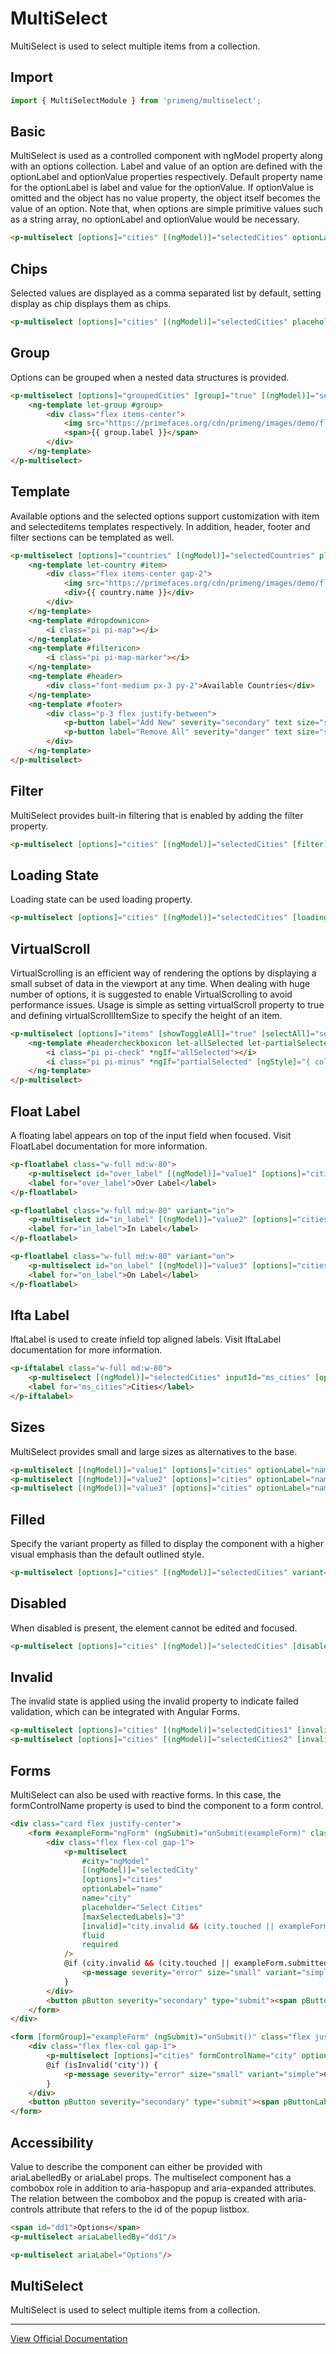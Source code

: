 # MultiSelect

MultiSelect is used to select multiple items from a collection.

## Import

```typescript
import { MultiSelectModule } from 'primeng/multiselect';
```

## Basic

MultiSelect is used as a controlled component with ngModel property along with an options collection. Label and value of an option are defined with the optionLabel and optionValue properties respectively. Default property name for the optionLabel is label and value for the optionValue. If optionValue is omitted and the object has no value property, the object itself becomes the value of an option. Note that, when options are simple primitive values such as a string array, no optionLabel and optionValue would be necessary.

```html
<p-multiselect [options]="cities" [(ngModel)]="selectedCities" optionLabel="name" placeholder="Select Cities" [maxSelectedLabels]="3" class="w-full md:w-80" />
```

## Chips

Selected values are displayed as a comma separated list by default, setting display as chip displays them as chips.

```html
<p-multiselect [options]="cities" [(ngModel)]="selectedCities" placeholder="Select Cities" optionLabel="name" display="chip" class="w-full md:w-80" />
```

## Group

Options can be grouped when a nested data structures is provided.

```html
<p-multiselect [options]="groupedCities" [group]="true" [(ngModel)]="selectedCities" placeholder="Select Cities" scrollHeight="250px" display="chip" class="w-full md:w-80">
    <ng-template let-group #group>
        <div class="flex items-center">
            <img src="https://primefaces.org/cdn/primeng/images/demo/flag/flag_placeholder.png" [class]="'mr-2 flag flag-' + group.value" style="width: 20px" />
            <span>{{ group.label }}</span>
        </div>
    </ng-template>
</p-multiselect>
```

## Template

Available options and the selected options support customization with item and selecteditems templates respectively. In addition, header, footer and filter sections can be templated as well.

```html
<p-multiselect [options]="countries" [(ngModel)]="selectedCountries" placeholder="Select Countries" optionLabel="name" class="w-full md:w-80" display="chip">
    <ng-template let-country #item>
        <div class="flex items-center gap-2">
            <img src="https://primefaces.org/cdn/primeng/images/demo/flag/flag_placeholder.png" [class]="'flag flag-' + country.code.toLowerCase()" style="width: 18px" />
            <div>{{ country.name }}</div>
        </div>
    </ng-template>
    <ng-template #dropdownicon>
        <i class="pi pi-map"></i>
    </ng-template>
    <ng-template #filtericon>
        <i class="pi pi-map-marker"></i>
    </ng-template>
    <ng-template #header>
        <div class="font-medium px-3 py-2">Available Countries</div>
    </ng-template>
    <ng-template #footer>
        <div class="p-3 flex justify-between">
            <p-button label="Add New" severity="secondary" text size="small" icon="pi pi-plus" />
            <p-button label="Remove All" severity="danger" text size="small" icon="pi pi-times" />
        </div>
    </ng-template>
</p-multiselect>
```

## Filter

MultiSelect provides built-in filtering that is enabled by adding the filter property.

```html
<p-multiselect [options]="cities" [(ngModel)]="selectedCities" [filter]="true" optionLabel="name" placeholder="Select Cities" [maxSelectedLabels]="3" class="w-full md:w-80" />
```

## Loading State

Loading state can be used loading property.

```html
<p-multiselect [options]="cities" [(ngModel)]="selectedCities" [loading]="true" optionLabel="name" placeholder="Loading..." class="w-full md:w-80" />
```

## VirtualScroll

VirtualScrolling is an efficient way of rendering the options by displaying a small subset of data in the viewport at any time. When dealing with huge number of options, it is suggested to enable VirtualScrolling to avoid performance issues. Usage is simple as setting virtualScroll property to true and defining virtualScrollItemSize to specify the height of an item.

```html
<p-multiselect [options]="items" [showToggleAll]="true" [selectAll]="selectAll" [(ngModel)]="selectedItems" optionLabel="label" [virtualScroll]="true" [virtualScrollItemSize]="43" placeholder="Select Cities" (onSelectAllChange)="onSelectAllChange($event)" [maxSelectedLabels]="3" class="w-full md:w-80" #ms>
    <ng-template #headercheckboxicon let-allSelected let-partialSelected="partialSelected">
        <i class="pi pi-check" *ngIf="allSelected"></i>
        <i class="pi pi-minus" *ngIf="partialSelected" [ngStyle]="{ color: 'var(--text-color)' }"></i>
    </ng-template>
</p-multiselect>
```

## Float Label

A floating label appears on top of the input field when focused. Visit FloatLabel documentation for more information.

```html
<p-floatlabel class="w-full md:w-80">
    <p-multiselect id="over_label" [(ngModel)]="value1" [options]="cities" optionLabel="name" filter [maxSelectedLabels]="3" class="w-full" />
    <label for="over_label">Over Label</label>
</p-floatlabel>

<p-floatlabel class="w-full md:w-80" variant="in">
    <p-multiselect id="in_label" [(ngModel)]="value2" [options]="cities" optionLabel="name" filter [maxSelectedLabels]="3" class="w-full" />
    <label for="in_label">In Label</label>
</p-floatlabel>

<p-floatlabel class="w-full md:w-80" variant="on">
    <p-multiselect id="on_label" [(ngModel)]="value3" [options]="cities" optionLabel="name" filter [maxSelectedLabels]="3" class="w-full" />
    <label for="on_label">On Label</label>
</p-floatlabel>
```

## Ifta Label

IftaLabel is used to create infield top aligned labels. Visit IftaLabel documentation for more information.

```html
<p-iftalabel class="w-full md:w-80">
    <p-multiselect [(ngModel)]="selectedCities" inputId="ms_cities" [options]="cities" optionLabel="name" [filter]="true" [maxSelectedLabels]="3" class="w-full" />
    <label for="ms_cities">Cities</label>
</p-iftalabel>
```

## Sizes

MultiSelect provides small and large sizes as alternatives to the base.

```html
<p-multiselect [(ngModel)]="value1" [options]="cities" optionLabel="name" [maxSelectedLabels]="3" class="w-full md:w-80" size="small" placeholder="Small" />
<p-multiselect [(ngModel)]="value2" [options]="cities" optionLabel="name" [maxSelectedLabels]="3" class="w-full md:w-80" placeholder="Normal" />
<p-multiselect [(ngModel)]="value3" [options]="cities" optionLabel="name" [maxSelectedLabels]="3" class="w-full md:w-80" size="large" placeholder="Large" />
```

## Filled

Specify the variant property as filled to display the component with a higher visual emphasis than the default outlined style.

```html
<p-multiselect [options]="cities" [(ngModel)]="selectedCities" variant="filled" optionLabel="name" placeholder="Select Cities" [maxSelectedLabels]="3" class="w-full md:w-80" />
```

## Disabled

When disabled is present, the element cannot be edited and focused.

```html
<p-multiselect [options]="cities" [(ngModel)]="selectedCities" [disabled]="true" optionLabel="name" class="w-full md:w-80" />
```

## Invalid

The invalid state is applied using the ⁠invalid property to indicate failed validation, which can be integrated with Angular Forms.

```html
<p-multiselect [options]="cities" [(ngModel)]="selectedCities1" [invalid]="value1" optionLabel="name" placeholder="Select Cities" [maxSelectedLabels]="3" class="w-full md:w-80" />
<p-multiselect [options]="cities" [(ngModel)]="selectedCities2" [invalid]="value2" optionLabel="name" placeholder="Select Cities" [maxSelectedLabels]="3" class="w-full md:w-80" variant="filled" />
```

## Forms

MultiSelect can also be used with reactive forms. In this case, the formControlName property is used to bind the component to a form control.

```html
<div class="card flex justify-center">
    <form #exampleForm="ngForm" (ngSubmit)="onSubmit(exampleForm)" class="flex justify-center flex-col gap-4 w-full md:w-80">
        <div class="flex flex-col gap-1">
            <p-multiselect
                #city="ngModel"
                [(ngModel)]="selectedCity"
                [options]="cities"
                optionLabel="name"
                name="city"
                placeholder="Select Cities"
                [maxSelectedLabels]="3"
                [invalid]="city.invalid && (city.touched || exampleForm.submitted)"
                fluid
                required
            />
            @if (city.invalid && (city.touched || exampleForm.submitted)) {
                <p-message severity="error" size="small" variant="simple">City is required.</p-message>
            }
        </div>
        <button pButton severity="secondary" type="submit"><span pButtonLabel>Submit</span></button>
    </form>
</div>
```

```html
<form [formGroup]="exampleForm" (ngSubmit)="onSubmit()" class="flex justify-center flex-col gap-4 w-full md:w-80">
    <div class="flex flex-col gap-1">
        <p-multiselect [options]="cities" formControlName="city" optionLabel="name" placeholder="Select Cities" [maxSelectedLabels]="3" [fluid]="true" [invalid]="isInvalid('city')" />
        @if (isInvalid('city')) {
            <p-message severity="error" size="small" variant="simple">City is required.</p-message>
        }
    </div>
    <button pButton severity="secondary" type="submit"><span pButtonLabel>Submit</span></button>
</form>
```

## Accessibility

Value to describe the component can either be provided with ariaLabelledBy or ariaLabel props. The multiselect component has a combobox role in addition to aria-haspopup and aria-expanded attributes. The relation between the combobox and the popup is created with aria-controls attribute that refers to the id of the popup listbox.

```html
<span id="dd1">Options</span>
<p-multiselect ariaLabelledBy="dd1"/>

<p-multiselect ariaLabel="Options"/>
```

## MultiSelect

MultiSelect is used to select multiple items from a collection.

---

[View Official Documentation](https://primeng.org/multiselect)
